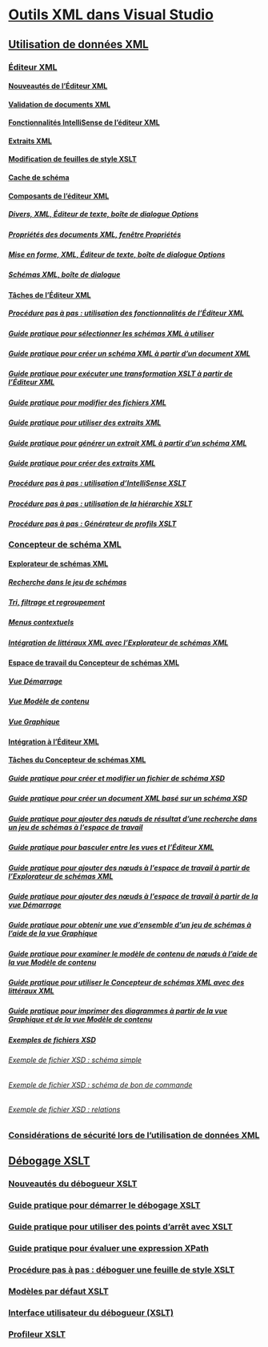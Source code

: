 # [Outils XML dans Visual Studio](xml-tools-in-visual-studio.md)
## [Utilisation de données XML](working-with-xml-data.md)
### [Éditeur XML](xml-editor.md)
#### [Nouveautés de l’Éditeur XML](what-s-new-in-the-xml-editor.md)
#### [Validation de documents XML](xml-document-validation.md)
#### [Fonctionnalités IntelliSense de l’éditeur XML](xml-editor-intellisense-features.md)
#### [Extraits XML](xml-snippets.md)
#### [Modification de feuilles de style XSLT](editing-xslt-style-sheets.md)
#### [Cache de schéma](schema-cache.md)
#### [Composants de l’éditeur XML](xml-editor-components.md)
##### [Divers, XML, Éditeur de texte, boîte de dialogue Options](miscellaneous-xml-text-editor-options-dialog-box.md)
##### [Propriétés des documents XML, fenêtre Propriétés](xml-document-properties-properties-window.md)
##### [Mise en forme, XML, Éditeur de texte, boîte de dialogue Options](formatting-xml-text-editor-options-dialog-box.md)
##### [Schémas XML, boîte de dialogue](xml-schemas-dialog-box.md)
#### [Tâches de l’Éditeur XML](xml-editor-tasks.md)
##### [Procédure pas à pas : utilisation des fonctionnalités de l’Éditeur XML](walkthrough-using-xml-editor-features.md)
##### [Guide pratique pour sélectionner les schémas XML à utiliser](how-to-select-the-xml-schemas-to-use.md)
##### [Guide pratique pour créer un schéma XML à partir d’un document XML](how-to-create-an-xml-schema-from-an-xml-document.md)
##### [Guide pratique pour exécuter une transformation XSLT à partir de l’Éditeur XML](how-to-execute-an-xslt-transformation-from-the-xml-editor.md)
##### [Guide pratique pour modifier des fichiers XML](how-to-edit-xml-files.md)
##### [Guide pratique pour utiliser des extraits XML](how-to-use-xml-snippets.md)
##### [Guide pratique pour générer un extrait XML à partir d’un schéma XML](how-to-generate-an-xml-snippet-from-an-xml-schema.md)
##### [Guide pratique pour créer des extraits XML](how-to-create-xml-snippets.md)
##### [Procédure pas à pas : utilisation d’IntelliSense XSLT](walkthrough-using-xslt-intellisense.md)
##### [Procédure pas à pas : utilisation de la hiérarchie XSLT](walkthrough-using-xslt-hierarchy.md)
##### [Procédure pas à pas : Générateur de profils XSLT](walkthrough-xslt-profiler.md)
### [Concepteur de schéma XML](xml-schema-designer.md)
#### [Explorateur de schémas XML](xml-schema-explorer.md)
##### [Recherche dans le jeu de schémas](searching-the-schema-set.md)
##### [Tri, filtrage et regroupement](sorting-filtering-and-grouping-xml-schema-explorer.md)
##### [Menus contextuels](context-menus-xml-schema-explorer.md)
##### [Intégration de littéraux XML avec l’Explorateur de schémas XML](integration-of-xml-literals-with-xml-schema-explorer.md)
#### [Espace de travail du Concepteur de schémas XML](xml-schema-designer-workspace.md)
##### [Vue Démarrage](start-view.md)
##### [Vue Modèle de contenu](content-model-view.md)
##### [Vue Graphique](graph-view.md)
#### [Intégration à l’Éditeur XML](integration-with-xml-editor.md)
#### [Tâches du Concepteur de schémas XML](xml-schema-designer-tasks.md)
##### [Guide pratique pour créer et modifier un fichier de schéma XSD](how-to-create-and-edit-an-xsd-schema-file.md)
##### [Guide pratique pour créer un document XML basé sur un schéma XSD](how-to-create-an-xml-document-based-on-an-xsd-schema.md)
##### [Guide pratique pour ajouter des nœuds de résultat d’une recherche dans un jeu de schémas à l’espace de travail](how-to-add-schema-set-search-result-nodes-to-the-workspace.md)
##### [Guide pratique pour basculer entre les vues et l’Éditeur XML](how-to-switch-between-views-and-the-xml-editor.md)
##### [Guide pratique pour ajouter des nœuds à l’espace de travail à partir de l’Explorateur de schémas XML](how-to-add-nodes-to-the-workspace-from-the-xml-schema-explorer.md)
##### [Guide pratique pour ajouter des nœuds à l’espace de travail à partir de la vue Démarrage](how-to-add-nodes-to-the-workspace-from-the-start-view.md)
##### [Guide pratique pour obtenir une vue d’ensemble d’un jeu de schémas à l’aide de la vue Graphique](how-to-get-an-overview-of-a-schema-set-using-the-graph-view.md)
##### [Guide pratique pour examiner le modèle de contenu de nœuds à l’aide de la vue Modèle de contenu](how-to-examine-the-content-model-of-nodes-using-the-content-model-view.md)
##### [Guide pratique pour utiliser le Concepteur de schémas XML avec des littéraux XML](how-to-use-the-xml-schema-designer-with-xml-literals.md)
##### [Guide pratique pour imprimer des diagrammes à partir de la vue Graphique et de la vue Modèle de contenu](how-to-print-diagrams-from-the-graph-view-and-the-content-model-view.md)
##### [Exemples de fichiers XSD](sample-xsd-files.md)
###### [Exemple de fichier XSD : schéma simple](sample-xsd-file-simple-schema.md)
###### [Exemple de fichier XSD : schéma de bon de commande](sample-xsd-file-purchase-order-schema.md)
###### [Exemple de fichier XSD : relations](sample-xsd-file-relationships.md)
### [Considérations de sécurité lors de l’utilisation de données XML](security-considerations-when-working-with-xml-data.md)
## [Débogage XSLT](debugging-xslt.md)
### [Nouveautés du débogueur XSLT](what-s-new-in-the-xslt-debugger.md)
### [Guide pratique pour démarrer le débogage XSLT](how-to-start-debugging-xslt.md)
### [Guide pratique pour utiliser des points d’arrêt avec XSLT](how-to-use-breakpoints-with-xslt.md)
### [Guide pratique pour évaluer une expression XPath](how-to-evaluate-an-xpath-expression.md)
### [Procédure pas à pas : déboguer une feuille de style XSLT](walkthrough-debug-an-xslt-style-sheet.md)
### [Modèles par défaut XSLT](xslt-default-templates.md)
### [Interface utilisateur du débogueur (XSLT)](debugger-user-interface-xslt.md)
### [Profileur XSLT](xslt-profiler.md)
